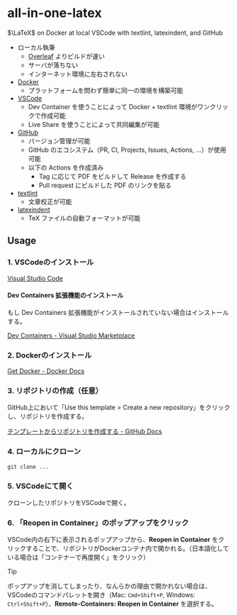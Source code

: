 # all-in-one-latex

$\LaTeX$ on Docker at local VSCode with textlint, latexindent, and GitHub

- ローカル執筆
  - [Overleaf](https://www.overleaf.com/) よりビルドが速い
  - サーバが落ちない
  - インターネット環境に左右されない
- [Docker](https://www.docker.com/ja-jp/)
  - プラットフォームを問わず簡単に同一の環境を構築可能
- [VSCode](https://code.visualstudio.com/)
  - Dev Container を使うことによって Docker + textlint 環境がワンクリックで作成可能
  - Live Share を使うことによって共同編集が可能
- [GitHub](https://github.com/)
  - バージョン管理が可能
  - GitHub のエコシステム（PR, CI, Projects, Issues, Actions, ...）が使用可能
  - 以下の Actions を作成済み
    - Tag に応じて PDF をビルドして Release を作成する
    - Pull request にビルドした PDF のリンクを貼る
- [textlint](https://github.com/textlint/textlint)
  - 文章校正が可能
- [latexindent](https://github.com/cmhughes/latexindent.pl)
  - TeX ファイルの自動フォーマットが可能

## Usage

### 1. VSCodeのインストール

[Visual Studio Code](https://code.visualstudio.com/)

#### Dev Containers 拡張機能のインストール

もし Dev Containers 拡張機能がインストールされていない場合はインストールする。

[Dev Containers - Visual Studio Marketplace](https://marketplace.visualstudio.com/items?itemName=ms-vscode-remote.remote-containers)

### 2. Dockerのインストール

[Get Docker - Docker Docs](https://docs.docker.com/get-docker/)

### 3. リポジトリの作成（任意）

GitHub上において「Use this template > Create a new repository」をクリックし、リポジトリを作成する。

[テンプレートからリポジトリを作成する - GitHub Docs](https://docs.github.com/ja/repositories/creating-and-managing-repositories/creating-a-repository-from-a-template)

### 4. ローカルにクローン

```shell
git clone ...
```

### 5. VSCodeにて開く

クローンしたリポジトリをVSCodeで開く。

### 6. 「Reopen in Container」のポップアップをクリック

VSCode内の右下に表示されるポップアップから、**Reopen in Container** をクリックすることで、リポジトリがDockerコンテナ内で開かれる。（日本語化している場合は「コンテナーで再度開く」をクリック）

> [!TIP]
> ポップアップを消してしまったり、なんらかの理由で開かれない場合は、VSCodeのコマンドパレットを開き（Mac: `Cmd+Shift+P`, Windows: `Ctrl+Shift+P`）、**Remote-Containers: Reopen in Container** を選択する。
